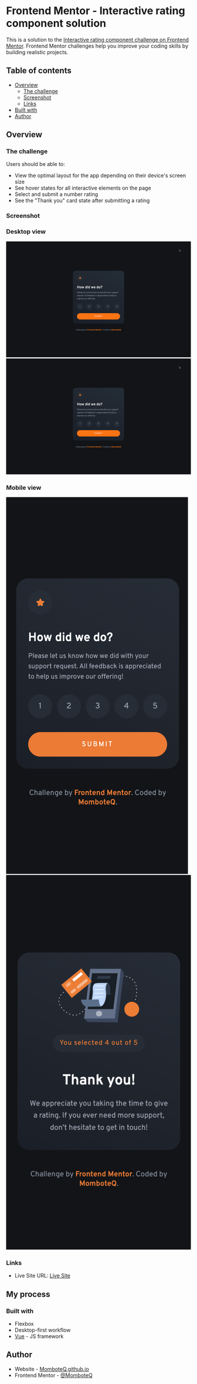 # Frontend Mentor - Interactive rating component solution

This is a solution to the [Interactive rating component challenge on Frontend Mentor](https://www.frontendmentor.io/challenges/interactive-rating-component-koxpeBUmI). Frontend Mentor challenges help you improve your coding skills by building realistic projects. 

## Table of contents

- [Overview](#overview)
  - [The challenge](#the-challenge)
  - [Screenshot](#screenshot)
  - [Links](#links)
- [Built with](#built-with)
- [Author](#author)

## Overview

### The challenge

Users should be able to:

- View the optimal layout for the app depending on their device's screen size
- See hover states for all interactive elements on the page
- Select and submit a number rating
- See the "Thank you" card state after submitting a rating

### Screenshot

### Desktop view
![](screenshots/desktop1.png)
![](screenshots/desktop1.png)

### Mobile view
![](screenshots/mobile1.png)
![](screenshots/mobile2.png)

### Links

- Live Site URL: [Live Site](https://momboteq.github.io/interactive-rating-component)

## My process

### Built with

- Flexbox
- Desktop-first workflow
- [Vue](https://vuejs.org) - JS framework

## Author

- Website - [MomboteQ.github.io](https://MomboteQ.github.io)
- Frontend Mentor - [@MomboteQ](https://www.frontendmentor.io/profile/MomboteQ)